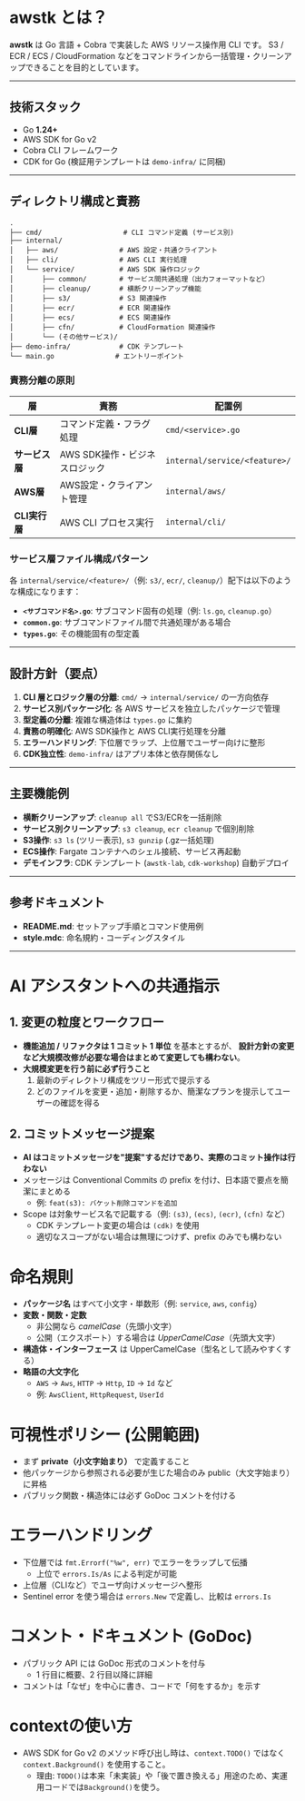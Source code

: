 # awstk とは？

**awstk** は Go 言語 + Cobra で実装した AWS リソース操作用 CLI です。
S3 / ECR / ECS / CloudFormation などをコマンドラインから一括管理・クリーンアップできることを目的としています。

---

## 技術スタック

- Go **1.24+**
- AWS SDK for Go v2
- Cobra CLI フレームワーク
- CDK for Go (検証用テンプレートは `demo-infra/` に同梱)

---

## ディレクトリ構成と責務

```
.
├── cmd/                    # CLI コマンド定義 (サービス別)
├── internal/
│   ├── aws/               # AWS 設定・共通クライアント
│   ├── cli/               # AWS CLI 実行処理
│   └── service/           # AWS SDK 操作ロジック
│       ├── common/        # サービス間共通処理（出力フォーマットなど）
│       ├── cleanup/       # 横断クリーンアップ機能
│       ├── s3/            # S3 関連操作
│       ├── ecr/           # ECR 関連操作
│       ├── ecs/           # ECS 関連操作
│       ├── cfn/           # CloudFormation 関連操作
│       └── (その他サービス)/
├── demo-infra/            # CDK テンプレート
└── main.go               # エントリーポイント
```

### 責務分離の原則

| 層 | 責務 | 配置例 |
|---|------|--------|
| **CLI層** | コマンド定義・フラグ処理 | `cmd/<service>.go` |
| **サービス層** | AWS SDK操作・ビジネスロジック | `internal/service/<feature>/` |
| **AWS層** | AWS設定・クライアント管理 | `internal/aws/` |
| **CLI実行層** | AWS CLI プロセス実行 | `internal/cli/` |

### サービス層ファイル構成パターン

各 `internal/service/<feature>/`（例: `s3/`, `ecr/`, `cleanup/`）配下は以下のような構成になります：

- **`<サブコマンド名>.go`**: サブコマンド固有の処理（例: `ls.go`, `cleanup.go`）
- **`common.go`**: サブコマンドファイル間で共通処理がある場合
- **`types.go`**: その機能固有の型定義

---

## 設計方針（要点）

1. **CLI 層とロジック層の分離**: `cmd/` → `internal/service/` の一方向依存
2. **サービス別パッケージ化**: 各 AWS サービスを独立したパッケージで管理
3. **型定義の分離**: 複雑な構造体は `types.go` に集約
4. **責務の明確化**: AWS SDK操作と AWS CLI実行処理を分離
5. **エラーハンドリング**: 下位層でラップ、上位層でユーザー向けに整形
6. **CDK独立性**: `demo-infra/` はアプリ本体と依存関係なし

---

## 主要機能例

- **横断クリーンアップ**: `cleanup all` でS3/ECRを一括削除
- **サービス別クリーンアップ**: `s3 cleanup`, `ecr cleanup` で個別削除
- **S3操作**: `s3 ls` (ツリー表示), `s3 gunzip` (.gz一括処理)
- **ECS操作**: Fargate コンテナへのシェル接続、サービス再起動
- **デモインフラ**: CDK テンプレート (`awstk-lab`, `cdk-workshop`) 自動デプロイ

---

## 参考ドキュメント

- **README.md**: セットアップ手順とコマンド使用例
- **style.mdc**: 命名規約・コーディングスタイル

---

# AI アシスタントへの共通指示

## 1. 変更の粒度とワークフロー

- **機能追加 / リファクタは 1 コミット 1 単位** を基本とするが、
  **設計方針の変更など大規模改修が必要な場合はまとめて変更しても構わない**。
- **大規模変更を行う前に必ず行うこと**
  1. 最新のディレクトリ構成をツリー形式で提示する
  2. どのファイルを変更・追加・削除するか、簡潔なプランを提示してユーザーの確認を得る

## 2. コミットメッセージ提案

- **AI はコミットメッセージを"提案"するだけであり、実際のコミット操作は行わない**
- メッセージは Conventional Commits の prefix を付け、日本語で要点を簡潔にまとめる
  - 例: `feat(s3): バケット削除コマンドを追加`
- Scope は対象サービス名で記載する（例: `(s3)`, `(ecs)`, `(ecr)`, `(cfn)` など）
  - CDK テンプレート変更の場合は `(cdk)` を使用
  - 適切なスコープがない場合は無理につけず、prefix のみでも構わない


# 命名規則

- **パッケージ名** はすべて小文字・単数形（例: `service`, `aws`, `config`）
- **変数・関数・定数**
  - 非公開なら *camelCase*（先頭小文字）
  - 公開（エクスポート）する場合は *UpperCamelCase*（先頭大文字）
- **構造体・インターフェース** は UpperCamelCase（型名として読みやすくする）
- **略語の大文字化**
  - `AWS` → `Aws`, `HTTP` → `Http`, `ID` → `Id` など
  - 例: `AwsClient`, `HttpRequest`, `UserId`

# 可視性ポリシー (公開範囲)

- まず **private（小文字始まり）** で定義すること
- 他パッケージから参照される必要が生じた場合のみ public（大文字始まり）に昇格
- パブリック関数・構造体には必ず GoDoc コメントを付ける

# エラーハンドリング

- 下位層では `fmt.Errorf("%w", err)` でエラーをラップして伝播
  - 上位で `errors.Is/As` による判定が可能
- 上位層（CLIなど）でユーザ向けメッセージへ整形
- Sentinel error を使う場合は `errors.New` で定義し、比較は `errors.Is`

# コメント・ドキュメント (GoDoc)

- パブリック API には GoDoc 形式のコメントを付与
  - 1 行目に概要、2 行目以降に詳細
- コメントは「なぜ」を中心に書き、コードで「何をするか」を示す

# contextの使い方

- AWS SDK for Go v2 のメソッド呼び出し時は、`context.TODO()` ではなく `context.Background()` を使用すること。
  - 理由: `TODO()`は本来「未実装」や「後で置き換える」用途のため、実運用コードでは`Background()`を使う。